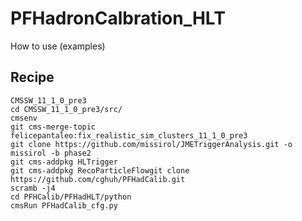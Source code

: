 # PFHadronCalbration_HLT

How to use (examples)

## Recipe
    CMSSW_11_1_0_pre3
    cd CMSSW_11_1_0_pre3/src/
    cmsenv
    git cms-merge-topic felicepantaleo:fix_realistic_sim_clusters_11_1_0_pre3
    git clone https://github.com/missirol/JMETriggerAnalysis.git -o missirol -b phase2
    git cms-addpkg HLTrigger
    git cms-addpkg RecoParticleFlowgit clone https://github.com/cghuh/PFHadCalib.git
    scramb -j4
    cd PFHCalib/PFHadHLT/python
    cmsRun PFHadCalib_cfg.py
